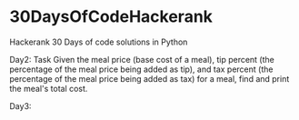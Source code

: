 # 30DaysOfCodeHackerank
Hackerank 30 Days of code solutions in Python 


Day2: 
Task
Given the meal price (base cost of a meal), tip percent (the percentage of the meal price being added as tip), and tax percent (the percentage of the meal price being added as tax) for a meal, find and print the meal's total cost.  

Day3: 

